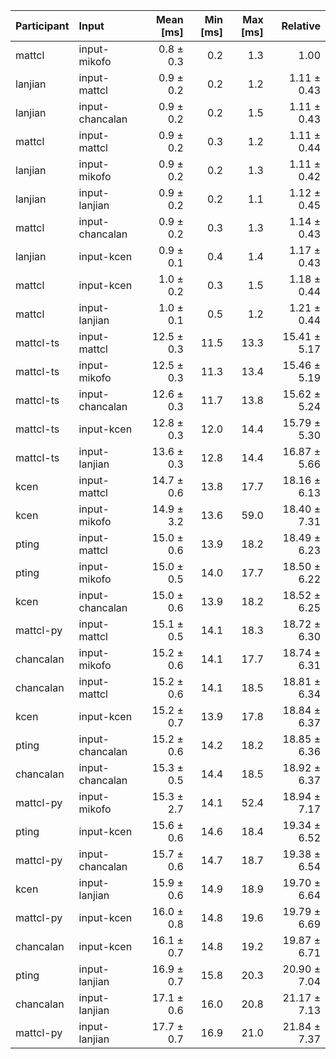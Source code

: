 | Participant | Input | Mean [ms] | Min [ms] | Max [ms] | Relative |
|:---|:---|---:|---:|---:|---:|
| mattcl | input-mikofo | 0.8 ± 0.3 | 0.2 | 1.3 | 1.00 |
| lanjian | input-mattcl | 0.9 ± 0.2 | 0.2 | 1.2 | 1.11 ± 0.43 |
| lanjian | input-chancalan | 0.9 ± 0.2 | 0.2 | 1.5 | 1.11 ± 0.43 |
| mattcl | input-mattcl | 0.9 ± 0.2 | 0.3 | 1.2 | 1.11 ± 0.44 |
| lanjian | input-mikofo | 0.9 ± 0.2 | 0.2 | 1.3 | 1.11 ± 0.42 |
| lanjian | input-lanjian | 0.9 ± 0.2 | 0.2 | 1.1 | 1.12 ± 0.45 |
| mattcl | input-chancalan | 0.9 ± 0.2 | 0.3 | 1.3 | 1.14 ± 0.43 |
| lanjian | input-kcen | 0.9 ± 0.1 | 0.4 | 1.4 | 1.17 ± 0.43 |
| mattcl | input-kcen | 1.0 ± 0.2 | 0.3 | 1.5 | 1.18 ± 0.44 |
| mattcl | input-lanjian | 1.0 ± 0.1 | 0.5 | 1.2 | 1.21 ± 0.44 |
| mattcl-ts | input-mattcl | 12.5 ± 0.3 | 11.5 | 13.3 | 15.41 ± 5.17 |
| mattcl-ts | input-mikofo | 12.5 ± 0.3 | 11.3 | 13.4 | 15.46 ± 5.19 |
| mattcl-ts | input-chancalan | 12.6 ± 0.3 | 11.7 | 13.8 | 15.62 ± 5.24 |
| mattcl-ts | input-kcen | 12.8 ± 0.3 | 12.0 | 14.4 | 15.79 ± 5.30 |
| mattcl-ts | input-lanjian | 13.6 ± 0.3 | 12.8 | 14.4 | 16.87 ± 5.66 |
| kcen | input-mattcl | 14.7 ± 0.6 | 13.8 | 17.7 | 18.16 ± 6.13 |
| kcen | input-mikofo | 14.9 ± 3.2 | 13.6 | 59.0 | 18.40 ± 7.31 |
| pting | input-mattcl | 15.0 ± 0.6 | 13.9 | 18.2 | 18.49 ± 6.23 |
| pting | input-mikofo | 15.0 ± 0.5 | 14.0 | 17.7 | 18.50 ± 6.22 |
| kcen | input-chancalan | 15.0 ± 0.6 | 13.9 | 18.2 | 18.52 ± 6.25 |
| mattcl-py | input-mattcl | 15.1 ± 0.5 | 14.1 | 18.3 | 18.72 ± 6.30 |
| chancalan | input-mikofo | 15.2 ± 0.6 | 14.1 | 17.7 | 18.74 ± 6.31 |
| chancalan | input-mattcl | 15.2 ± 0.6 | 14.1 | 18.5 | 18.81 ± 6.34 |
| kcen | input-kcen | 15.2 ± 0.7 | 13.9 | 17.8 | 18.84 ± 6.37 |
| pting | input-chancalan | 15.2 ± 0.6 | 14.2 | 18.2 | 18.85 ± 6.36 |
| chancalan | input-chancalan | 15.3 ± 0.5 | 14.4 | 18.5 | 18.92 ± 6.37 |
| mattcl-py | input-mikofo | 15.3 ± 2.7 | 14.1 | 52.4 | 18.94 ± 7.17 |
| pting | input-kcen | 15.6 ± 0.6 | 14.6 | 18.4 | 19.34 ± 6.52 |
| mattcl-py | input-chancalan | 15.7 ± 0.6 | 14.7 | 18.7 | 19.38 ± 6.54 |
| kcen | input-lanjian | 15.9 ± 0.6 | 14.9 | 18.9 | 19.70 ± 6.64 |
| mattcl-py | input-kcen | 16.0 ± 0.8 | 14.8 | 19.6 | 19.79 ± 6.69 |
| chancalan | input-kcen | 16.1 ± 0.7 | 14.8 | 19.2 | 19.87 ± 6.71 |
| pting | input-lanjian | 16.9 ± 0.7 | 15.8 | 20.3 | 20.90 ± 7.04 |
| chancalan | input-lanjian | 17.1 ± 0.6 | 16.0 | 20.8 | 21.17 ± 7.13 |
| mattcl-py | input-lanjian | 17.7 ± 0.7 | 16.9 | 21.0 | 21.84 ± 7.37 |

